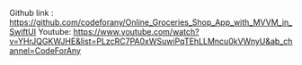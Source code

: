 
Github link : https://github.com/codeforany/Online_Groceries_Shop_App_with_MVVM_in_SwiftUI
Youtube: https://www.youtube.com/watch?v=YHrJQGKWJHE&list=PLzcRC7PA0xWSuwiPqTEhLLMncu0kVWnyU&ab_channel=CodeForAny
